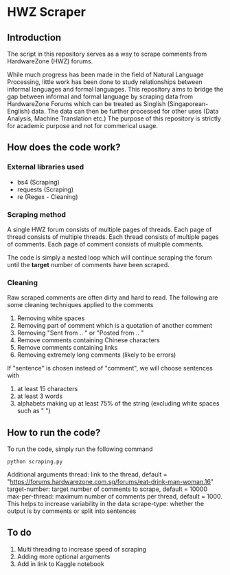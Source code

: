 # HWZ Scraper


## Introduction

The script in this repository serves as a way to scrape comments from HardwareZone (HWZ) forums. 

While much progress has been made in the field of Natural Language Processing, little work has been done to study relationships between informal languages and formal languages. This repository aims to bridge the gap between informal and formal language by scraping data from HardwareZone Forums which can be treated as Singlish (Singaporean-English) data. The data can then be further processed for other uses (Data Analysis, Machine Translation etc.) The purpose of this repository is strictly for academic purpose and not for commerical usage.

## How does the code work?

### External libraries used

- bs4 (Scraping)
- requests (Scraping) 
- re (Regex - Cleaning)

### Scraping method

A single HWZ forum consists of multiple pages of threads. Each page of thread consists of multiple threads. Each thread consists of multiple pages of comments. Each page of comment consists of multiple comments.

The code is simply a nested loop which will continue scraping the forum until the **target** number of comments have been scraped. 

### Cleaning

Raw scraped comments are often dirty and hard to read. The following are some cleaning techniques applied to the comments
1. Removing white spaces
2. Removing part of comment which is a quotation of another comment 
3. Removing "Sent from .. " or "Posted from .. "
4. Remove comments containing Chinese characters
5. Remove comments containing links
6. Removing extremely long comments (likely to be errors)

If "sentence" is chosen instead of "comment", we will choose sentences with
1. at least 15 characters
2. at least 3 words
3. alphabets making up at least 75% of the string (excluding white spaces such as " ")

## How to run the code?

To run the code, simply run the following command

````
python scraping.py
````

Additional arguments
thread: link to the thread, default = "https://forums.hardwarezone.com.sg/forums/eat-drink-man-woman.16"
target-number: target number of comments to scrape, default = 10000
max-per-thread: maximum number of comments per thread, default = 1000. This helps to increase variability in the data
scrape-type: whether the output is by comments or split into sentences

## To do
1. Multi threading to increase speed of scraping
2. Adding more optional arguments
3. Add in link to Kaggle notebook
